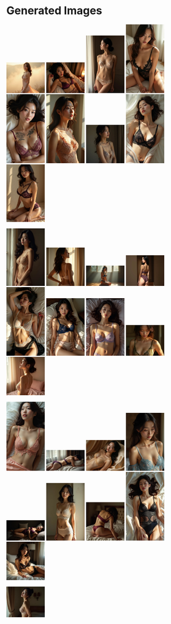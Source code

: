 # Generated Images



<img src="2025_08_06_01.webp" width="100"/> <img src="2025_08_06_02.webp" width="100"/> <img src="2025_08_06_03.webp" width="100"/> <img src="2025_08_06_04.webp" width="100"/> <img src="2025_08_06_05.webp" width="100"/> <img src="2025_08_06_06.webp" width="100"/> <img src="2025_08_06_07.webp" width="100"/> <img src="2025_08_06_08.webp" width="100"/> <img src="2025_08_06_09.webp" width="100"/>

<img src="2025_08_06_10.webp" width="100"/> <img src="2025_08_06_11.webp" width="100"/> <img src="2025_08_06_12.webp" width="100"/> <img src="2025_08_06_13.webp" width="100"/> <img src="2025_08_06_14.webp" width="100"/> <img src="2025_08_06_15.webp" width="100"/> <img src="2025_08_06_16.webp" width="100"/> <img src="2025_08_06_17.webp" width="100"/> <img src="2025_08_06_18.webp" width="100"/>

<img src="2025_08_06_19.webp" width="100"/> <img src="2025_08_06_20.webp" width="100"/> <img src="2025_08_06_21.webp" width="100"/> <img src="2025_08_06_22.webp" width="100"/> <img src="2025_08_06_23.webp" width="100"/> <img src="2025_08_06_24.webp" width="100"/> <img src="2025_08_06_25.webp" width="100"/> <img src="2025_08_06_26.webp" width="100"/> <img src="2025_08_06_27.webp" width="100"/>

<img src="2025_08_06_28.webp" width="100"/>